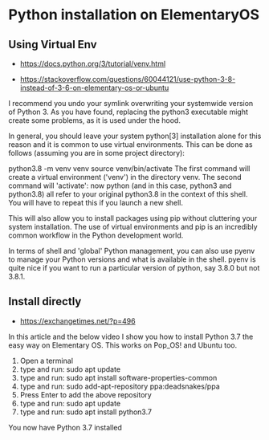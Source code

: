 
# Python installation on ElementaryOS

## Using Virtual Env

- https://docs.python.org/3/tutorial/venv.html

- https://stackoverflow.com/questions/60044121/use-python-3-8-instead-of-3-6-on-elementary-os-or-ubuntu

I recommend you undo your symlink overwriting your systemwide version of Python 3. As you have found, replacing the python3 executable might create some problems, as it is used under the hood.

In general, you should leave your system python[3] installation alone for this reason and it is common to use virtual environments. This can be done as follows (assuming you are in some project directory):

python3.8 -m venv venv
source venv/bin/activate
The first command will create a virtual environment ('venv') in the directory venv. The second command will 'activate': now python (and in this case, python3 and python3.8) all refer to your original python3.8 in the context of this shell. You will have to repeat this if you launch a new shell.

This will also allow you to install packages using pip without cluttering your system installation. The use of virtual environments and pip is an incredibly common workflow in the Python development world.

In terms of shell and 'global' Python management, you can also use pyenv to manage your Python versions and what is available in the shell. pyenv is quite nice if you want to run a particular version of python, say 3.8.0 but not 3.8.1.


## Install directly

- https://exchangetimes.net/?p=496


In this article and the below video I show you how to install Python 3.7 the easy way on Elementary OS. This works on Pop_OS! and Ubuntu too.

1. Open a terminal
2. type and run: sudo apt update
3. type and run: sudo apt install software-properties-common
4. type and run: sudo add-apt-repository ppa:deadsnakes/ppa
5. Press Enter to add the above repository
6. type and run: sudo apt update
7. type and run: sudo apt install python3.7

You now have Python 3.7 installed


